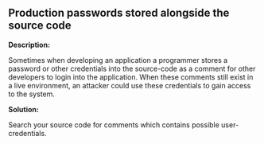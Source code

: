 
Production passwords stored alongside the source code
-------

**Description:**

Sometimes when developing an application a programmer stores a password or other 
credentials into the source-code as a comment for other developers to 
login into the application. When these comments still exist in a live environment, 
an attacker could use these credentials to gain access to the system.


**Solution:**

Search your source code for comments which contains possible user-credentials.

	
